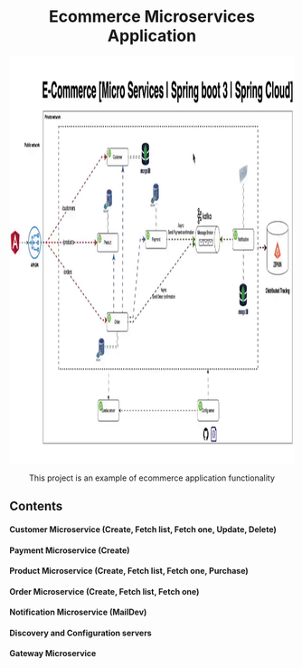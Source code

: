 <h1 align="center">Ecommerce Microservices Application</h1>
<div align="center">
<img src="/Microservice%20Architecture.png" height="720" >  

This project is an example of ecommerce application functionality
</div> 

## Contents
#### Customer Microservice (Create, Fetch list, Fetch one, Update, Delete)
#### Payment Microservice (Create)
#### Product Microservice (Create, Fetch list, Fetch one, Purchase)
#### Order Microservice (Create, Fetch list, Fetch one)
#### Notification Microservice (MailDev)
#### Discovery and Configuration servers
#### Gateway Microservice
